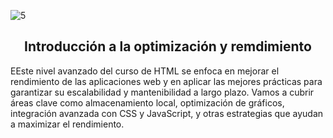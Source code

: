 ![5](https://github.com/user-attachments/assets/0463ddd9-d025-4c4d-89ef-51210181987c)

<h2 align="center">Introducción a la optimización y remdimiento</h2>

<p>EEste nivel avanzado del curso de HTML se enfoca en mejorar el rendimiento de las aplicaciones web y en aplicar las mejores prácticas para garantizar su escalabilidad y mantenibilidad a largo plazo. Vamos a cubrir áreas clave como almacenamiento local, optimización de gráficos, integración avanzada con CSS y JavaScript, y otras estrategias que ayudan a maximizar el rendimiento.</p>
